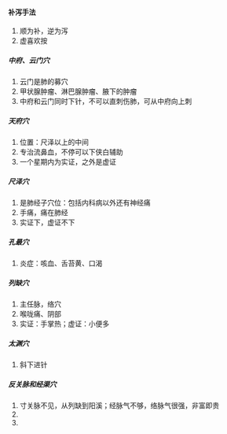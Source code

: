 #### 补泻手法
1. 顺为补，逆为泻
2. 虚喜欢按
##### 中府、云门穴
1. 云门是肺的募穴
2. 甲状腺肿瘤、淋巴腺肿瘤、腋下的肿瘤
3. 中府和云门同时下针，不可以直刺伤肺，可从中府向上刺
##### 天府穴
1. 位置：尺泽以上的中间
2. 专治流鼻血，不停可以下侠白辅助
3. 一个星期内为实证，之外是虚证
##### 尺泽穴
1. 是肺经子穴位：包括内科病以外还有神经痛
2. 手痛，痛在肺经
3. 实证下，虚证不下
##### 孔最穴
1. 炎症：咳血、舌苔黄、口渴
##### 列缺穴
1. 主任脉，络穴
2. 喉咙痛、阴部
3. 实证：手掌热；虚证：小便多
##### 太渊穴
1. 斜下进针
##### 反关脉和经渠穴
1. 寸关脉不见，从列缺到阳溪；经脉气不够，络脉气很强，非富即贵
2. 
3. 
